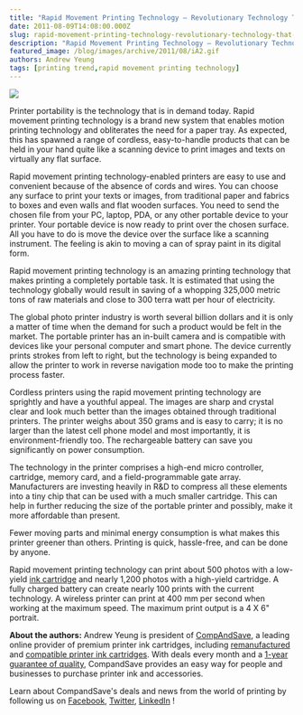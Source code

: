 ```yaml
---
title: "Rapid Movement Printing Technology – Revolutionary Technology That Can Print On Any Flat Surface"
date: 2011-08-09T14:08:00.000Z
slug: rapid-movement-printing-technology-revolutionary-technology-that-can-print-on-any-flat-surface
description: "Rapid Movement Printing Technology – Revolutionary Technology That Can Print On Any Flat Surface"
featured_image: /blog/images/archive/2011/08/iA2.gif
authors: Andrew Yeung
tags: [printing trend,rapid movement printing technology]
---
```


[![](/blog/images/iA2.gif)](/blog/images/iA2.gif)

Printer portability is the technology that is in demand today. Rapid movement printing technology is a brand new system that enables motion printing technology and obliterates the need for a paper tray. As expected, this has spawned a range of cordless, easy-to-handle products that can be held in your hand quite like a scanning device to print images and texts on virtually any flat surface.

Rapid movement printing technology-enabled printers are easy to use and convenient because of the absence of cords and wires. You can choose any surface to print your texts or images, from traditional paper and fabrics to boxes and even walls and flat wooden surfaces. You need to send the chosen file from your PC, laptop, PDA, or any other portable device to your printer. Your portable device is now ready to print over the chosen surface. All you have to do is move the device over the surface like a scanning instrument. The feeling is akin to moving a can of spray paint in its digital form.

Rapid movement printing technology is an amazing printing technology that makes printing a completely portable task. It is estimated that using the technology globally would result in saving of a whopping 325,000 metric tons of raw materials and close to 300 terra watt per hour of electricity.

The global photo printer industry is worth several billion dollars and it is only a matter of time when the demand for such a product would be felt in the market. The portable printer has an in-built camera and is compatible with devices like your personal computer and smart phone. The device currently prints strokes from left to right, but the technology is being expanded to allow the printer to work in reverse navigation mode too to make the printing process faster.

Cordless printers using the rapid movement printing technology are sprightly and have a youthful appeal. The images are sharp and crystal clear and look much better than the images obtained through traditional printers. The printer weighs about 350 grams and is easy to carry; it is no larger than the latest cell phone model and most importantly, it is environment-friendly too. The rechargeable battery can save you significantly on power consumption.

The technology in the printer comprises a high-end micro controller, cartridge, memory card, and a field-programmable gate array. Manufacturers are investing heavily in R&D to compress all these elements into a tiny chip that can be used with a much smaller cartridge. This can help in further reducing the size of the portable printer and possibly, make it more affordable than present.

Fewer moving parts and minimal energy consumption is what makes this printer greener than others. Printing is quick, hassle-free, and can be done by anyone.

Rapid movement printing technology can print about 500 photos with a low-yield [ink cartridge](https://www.compandsave.com/) and nearly 1,200 photos with a high-yield cartridge. A fully charged battery can create nearly 100 prints with the current technology. A wireless printer can print at 400 mm per second when working at the maximum speed. The maximum print output is a 4 X 6" portrait.

  
**About the authors:** Andrew Yeung is president of [CompAndSave](https://www.compandsave.com/), a leading online provider of premium printer ink cartridges, including [remanufactured](https://www.compandsave.com/help) and [compatible printer ink cartridges](https://www.compandsave.com/help). With deals every month and a [1-year guarantee of quality](https://www.compandsave.com/help), CompandSave provides an easy way for people and businesses to purchase printer ink and accessories.

Learn about CompandSave's deals and news from the world of printing by following us on [Facebook](https://www.facebook.com/compandsave.ink), [Twitter](https://twitter.com/compandsave), [LinkedIn](https://www.linkedin.com) !